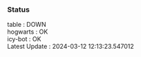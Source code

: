 ### Status


table : DOWN  
hogwarts : OK  
icy-bot : OK  
Latest Update : 2024-03-12 12:13:23.547012
